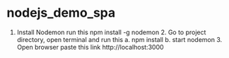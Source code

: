 # nodejs_demo_spa
1. Install Nodemon run this     npm install -g nodemon 2. Go to project directory, open terminal and run this     a. npm install     b. start nodemon 3. Open browser paste this link     http://localhost:3000
